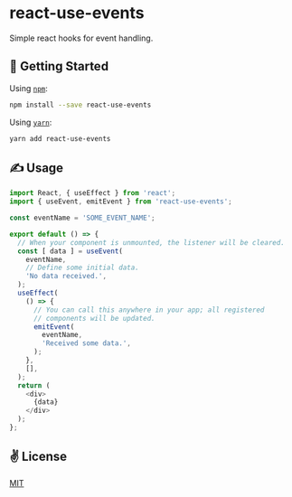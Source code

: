 # react-use-events
Simple react hooks for event handling.

## 🚀 Getting Started

Using [`npm`]():

```sh
npm install --save react-use-events
```

Using [`yarn`]():

```sh
yarn add react-use-events
```

## ✍️ Usage

```javascript
import React, { useEffect } from 'react';
import { useEvent, emitEvent } from 'react-use-events';

const eventName = 'SOME_EVENT_NAME';

export default () => {
  // When your component is unmounted, the listener will be cleared.
  const [ data ] = useEvent(
    eventName,
    // Define some initial data.
    'No data received.',
  );
  useEffect(
    () => {
      // You can call this anywhere in your app; all registered
      // components will be updated.
      emitEvent(
        eventName,
        'Received some data.',
      );
    },
    [],
  );
  return (
    <div>
      {data}
    </div>
  );
};
```

## ✌️  License
[MIT](https://opensource.org/licenses/MIT)
